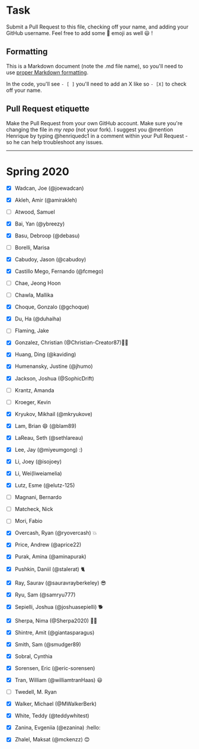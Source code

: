 # Task
Submit a Pull Request to this file, checking off your name, and adding your GitHub username. Feel free to add some :rocket: emoji as well :smiley: ! 

## Formatting
This is a Markdown document (note the .md file name), so you'll need to use [proper Markdown formatting](https://help.github.com/articles/basic-writing-and-formatting-syntax/#task-lists). 

In the code, you'll see `- [ ]` you'll need to add an X like so `- [X]` to check off your name.

## Pull Request etiquette
Make the Pull Request from your own GitHub account. Make sure you're changing the file in _my repo_ (not your fork). I suggest you @mention Henrique by typing @henriquedc1 in a comment within your Pull Request - so he can help troubleshoot any issues.  

------------

# Spring 2020

- [X] Wadcan, Joe (@joewadcan)

- [X] Akleh, Amir (@amirakleh)

- [ ] Atwood, Samuel

- [X] Bai, Yan (@ybreezy)

- [x] Basu, Debroop (@debasu)

- [ ] Borelli, Marisa

- [x] Cabudoy, Jason (@cabudoy)

- [X] Castillo Mego, Fernando (@fcmego) 

- [ ] Chae, Jeong Hoon

- [ ] Chawla, Mallika

- [X] Choque, Gonzalo (@gchoque)

- [X] Du, Ha (@duhaiha)

- [ ] Flaming, Jake

- [X] Gonzalez, Christian (@Christian-Creator87)🚀🚀

- [x] Huang, Ding (@kaviding)

- [X] Humenansky, Justine (@jhumo) 

- [X] Jackson, Joshua (@SophicDrift)

- [ ] Krantz, Amanda

- [ ] Kroeger, Kevin

- [X] Kryukov, Mikhail (@mkryukove)

- [X] Lam, Brian :smile: (@blam89)

- [X] LaReau, Seth (@sethlareau)

- [X] Lee, Jay (@miyeumgong) :)

- [X] Li, Joey (@isojoey)

- [X] Li, Wei(liweiamelia)

- [X] Lutz, Esme (@elutz-125)

- [ ] Magnani, Bernardo

- [ ] Matcheck, Nick

- [ ] Mori, Fabio

- [x] Overcash, Ryan (@ryovercash) :boom:

- [x] Price, Andrew (@aprice22) 

- [X] Purak, Amina (@aminapurak)

- [X] Pushkin, Daniil (@stalerat) 🐈

- [X] Ray, Saurav (@sauravrayberkeley) :sunglasses:

- [X] Ryu, Sam (@samryu777)

- [X] Sepielli, Joshua (@joshuasepielli) :dog2:

- [x] Sherpa, Nima (@Sherpa2020) :dog::angry:

- [x] Shintre, Amit (@giantasparagus)

- [x] Smith, Sam (@smudger89)  

- [x] Sobral, Cynthia

- [x] Sorensen, Eric (@eric-sorensen)

- [X] Tran, William (@williamtranHaas) :smiley:

- [ ] Twedell, M. Ryan

- [X] Walker, Michael (@MWalkerBerk)

- [X] White, Teddy (@teddywhitest)

- [X] Zanina, Evgeniia (@ezanina) :hello:

- [X] Zhalel, Maksat (@mckenzz) :blush:
